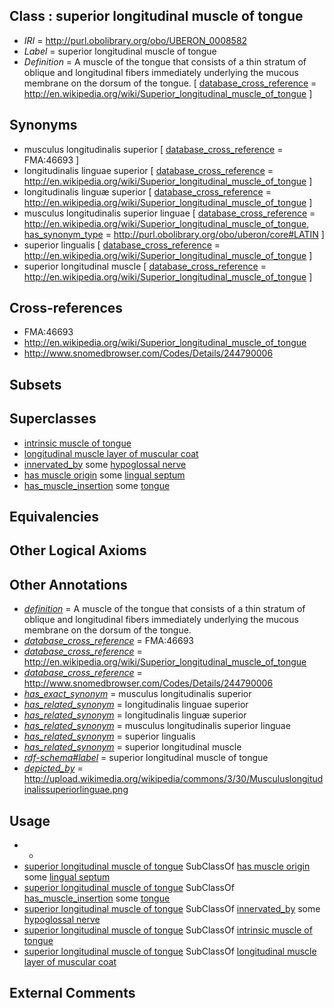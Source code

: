 
## Class : superior longitudinal muscle of tongue

 * *IRI* = http://purl.obolibrary.org/obo/UBERON_0008582
 * *Label* = superior longitudinal muscle of tongue
 * *Definition* = A muscle of the tongue that consists of a thin stratum of oblique and longitudinal fibers immediately underlying the mucous membrane on the dorsum of the tongue. [ [database_cross_reference](../../ef/oboInOwl#hasDbXref.md) = http://en.wikipedia.org/wiki/Superior_longitudinal_muscle_of_tongue ]

## Synonyms

 * musculus longitudinalis superior [ [database_cross_reference](../../ef/oboInOwl#hasDbXref.md) = FMA:46693 ]
 * longitudinalis linguae superior [ [database_cross_reference](../../ef/oboInOwl#hasDbXref.md) = http://en.wikipedia.org/wiki/Superior_longitudinal_muscle_of_tongue ]
 * longitudinalis linguæ superior [ [database_cross_reference](../../ef/oboInOwl#hasDbXref.md) = http://en.wikipedia.org/wiki/Superior_longitudinal_muscle_of_tongue ]
 * musculus longitudinalis superior linguae [ [database_cross_reference](../../ef/oboInOwl#hasDbXref.md) = http://en.wikipedia.org/wiki/Superior_longitudinal_muscle_of_tongue, [has_synonym_type](../../pe/oboInOwl#hasSynonymType.md) = http://purl.obolibrary.org/obo/uberon/core#LATIN ]
 * superior lingualis [ [database_cross_reference](../../ef/oboInOwl#hasDbXref.md) = http://en.wikipedia.org/wiki/Superior_longitudinal_muscle_of_tongue ]
 * superior longitudinal muscle [ [database_cross_reference](../../ef/oboInOwl#hasDbXref.md) = http://en.wikipedia.org/wiki/Superior_longitudinal_muscle_of_tongue ]

## Cross-references

 * FMA:46693
 * http://en.wikipedia.org/wiki/Superior_longitudinal_muscle_of_tongue
 * http://www.snomedbrowser.com/Codes/Details/244790006

## Subsets


## Superclasses

 * [intrinsic muscle of tongue](../../UBERON/76/UBERON_0001576.md)
 * [longitudinal muscle layer of muscular coat](../../UBERON/69/UBERON_0012369.md)
 * [innervated_by](../../RO/05/RO_0002005.md) some [hypoglossal nerve](../../UBERON/50/UBERON_0001650.md)
 * [has muscle origin](../../RO/72/RO_0002372.md) some [lingual septum](../../UBERON/90/UBERON_0014790.md)
 * [has_muscle_insertion](../../RO/73/RO_0002373.md) some [tongue](../../UBERON/23/UBERON_0001723.md)

## Equivalencies


## Other Logical Axioms


## Other Annotations

 * *[definition](../../IAO/15/IAO_0000115.md)* = A muscle of the tongue that consists of a thin stratum of oblique and longitudinal fibers immediately underlying the mucous membrane on the dorsum of the tongue.
 * *[database_cross_reference](../../ef/oboInOwl#hasDbXref.md)* = FMA:46693
 * *[database_cross_reference](../../ef/oboInOwl#hasDbXref.md)* = http://en.wikipedia.org/wiki/Superior_longitudinal_muscle_of_tongue
 * *[database_cross_reference](../../ef/oboInOwl#hasDbXref.md)* = http://www.snomedbrowser.com/Codes/Details/244790006
 * *[has_exact_synonym](../../ym/oboInOwl#hasExactSynonym.md)* = musculus longitudinalis superior
 * *[has_related_synonym](../../ym/oboInOwl#hasRelatedSynonym.md)* = longitudinalis linguae superior
 * *[has_related_synonym](../../ym/oboInOwl#hasRelatedSynonym.md)* = longitudinalis linguæ superior
 * *[has_related_synonym](../../ym/oboInOwl#hasRelatedSynonym.md)* = musculus longitudinalis superior linguae
 * *[has_related_synonym](../../ym/oboInOwl#hasRelatedSynonym.md)* = superior lingualis
 * *[has_related_synonym](../../ym/oboInOwl#hasRelatedSynonym.md)* = superior longitudinal muscle
 * *[rdf-schema#label](../../el/rdf-schema#label.md)* = superior longitudinal muscle of tongue
 * *[depicted_by](../../depicted/by/depicted_by.md)* = http://upload.wikimedia.org/wikipedia/commons/3/30/Musculuslongitudinalissuperiorlinguae.png

## Usage

 * -
 * [superior longitudinal muscle of tongue](../../UBERON/82/UBERON_0008582.md) SubClassOf [has muscle origin](../../RO/72/RO_0002372.md) some [lingual septum](../../UBERON/90/UBERON_0014790.md)
 * [superior longitudinal muscle of tongue](../../UBERON/82/UBERON_0008582.md) SubClassOf [has_muscle_insertion](../../RO/73/RO_0002373.md) some [tongue](../../UBERON/23/UBERON_0001723.md)
 * [superior longitudinal muscle of tongue](../../UBERON/82/UBERON_0008582.md) SubClassOf [innervated_by](../../RO/05/RO_0002005.md) some [hypoglossal nerve](../../UBERON/50/UBERON_0001650.md)
 * [superior longitudinal muscle of tongue](../../UBERON/82/UBERON_0008582.md) SubClassOf [intrinsic muscle of tongue](../../UBERON/76/UBERON_0001576.md)
 * [superior longitudinal muscle of tongue](../../UBERON/82/UBERON_0008582.md) SubClassOf [longitudinal muscle layer of muscular coat](../../UBERON/69/UBERON_0012369.md)

## External Comments

